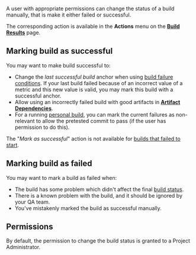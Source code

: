 [//]: # (title: Changing Build Status Manually)
[//]: # (auxiliary-id: Changing Build Status Manually)

A user with appropriate permissions can change the status of a build manually, that is make it either failed or successful.

The corresponding action is available in the __Actions__ menu on the __[Build Results](working-with-build-results.md)__ page.

## Marking build as successful

You may want to make build successful to:
	
* Change the _last successful build_ anchor when using [build failure conditions](build-failure-conditions.md). If your last build failed because of an incorrect value of a metric and this new value is valid, you may mark this build with a successful anchor.
* Allow using an incorrectly failed build with good artifacts in __[Artifact Dependencies](artifact-dependencies.md#Configuring+Artifact+Dependencies+Using+Web+UI)__.
* For a running [personal build](personal-build.md), you can mark the current failures as non-relevant to allow the pretested commit to pass (if the user has permission to do this).

The "_Mark as successful_" action is not available for [builds that failed to start](build-state.md#Failed+to+Start+Builds).

## Marking build as failed

You may want to mark a build as failed when:

* The build has some problem which didn't affect the final [build status](build-state.md).
* There is a known problem with the build, and it should be ignored by your QA team.
* You've mistakenly marked the build as successful manually.

## Permissions

By default, the permission to change the build status is granted to a Project Administrator.